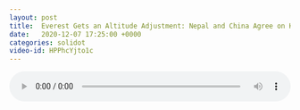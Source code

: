 ```yaml
---
layout: post
title:  Everest Gets an Altitude Adjustment: Nepal and China Agree on Height
date:   2020-12-07 17:25:00 +0000
categories: solidot
video-id: HPPhcYjto1c
---
```


<audio src="/assets/58586a55cca85b00278a883fba04aeac.mp3" style="width: 100%;" controls></audio>

